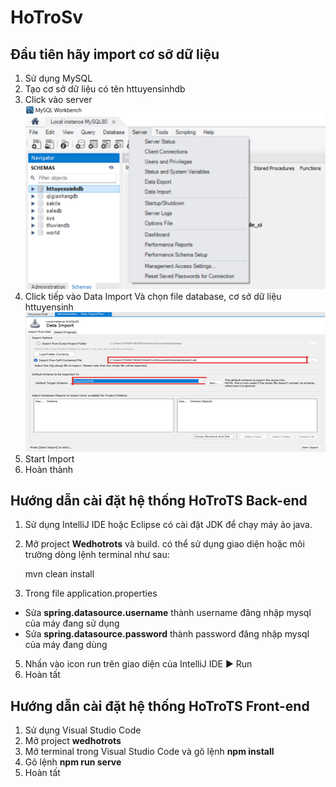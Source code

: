 # HoTroSv
## Đầu tiên hãy import cơ sỡ dữ liệu
1. Sử dụng MySQL
2. Tạo cơ sở dữ liệu có tên httuyensinhdb
3. Click vào server ![Alt text](image.png)
4. Click tiếp vào Data Import Và chọn file database, cơ sở dữ liệu httuyensinh ![Alt text](image-1.png)
5. Start Import
6. Hoàn thành
## Hướng dẫn cài đặt hệ thống HoTroTS Back-end
1. Sử dụng IntelliJ IDE hoặc Eclipse có cài đặt JDK để chạy máy ảo java.
2. Mở project **Wedhotrots** và build. có thể sử dụng giao diện hoặc môi trường dòng lệnh terminal như sau:

    mvn clean install

3. Trong file application.properties

- Sửa **spring.datasource.username** thành username đăng nhập mysql của máy đang sử dụng 
- Sửa **spring.datasource.password** thành password đăng nhập mysql của máy đang dùng   
5. Nhấn vào icon run trên giao diện của IntelliJ IDE ▶️ Run 
6. Hoàn tất
## Hướng dẫn cài đặt hệ thống HoTroTS Front-end
1. Sử dụng Visual Studio Code
2. Mở project **wedhotrots** 
3. Mở terminal trong Visual Studio Code và gõ lệnh **npm install**
4. Gõ lệnh **npm run serve**
5. Hoàn tất